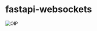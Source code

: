 # fastapi-websockets

![OIP](https://user-images.githubusercontent.com/79244628/139137577-41c99965-0000-4262-808f-9b8838f910ad.jpg)
